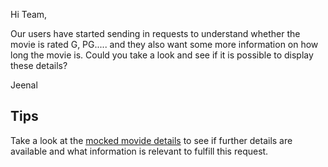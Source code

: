 Hi Team,

Our users have started sending in requests to understand whether the movie is rated G, PG..... and they also want some more information on how long the movie is. Could you take a look and see if it is possible to display these details?

Jeenal

## Tips
Take a look at the [mocked movide details](src/mocks/movieDetails.js) to see if further details are available and what information is relevant to fulfill this request.
